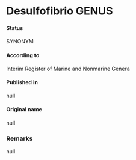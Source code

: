 # Desulfofibrio GENUS

#### Status
SYNONYM

#### According to
Interim Register of Marine and Nonmarine Genera

#### Published in
null

#### Original name
null

### Remarks
null